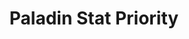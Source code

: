 ---
title: Paladin Stat Priority
patch: "5.5"
lastmod: 2021-10-27T08:35:30.980Z
changelog:
  - date: 2021-10-27T17:20:37.349Z
    message: Added
priority: Physical Damage > Strength > Crit Hit > Skill Speed > Direct Hit Rate
  > Determination > Tenacity
---